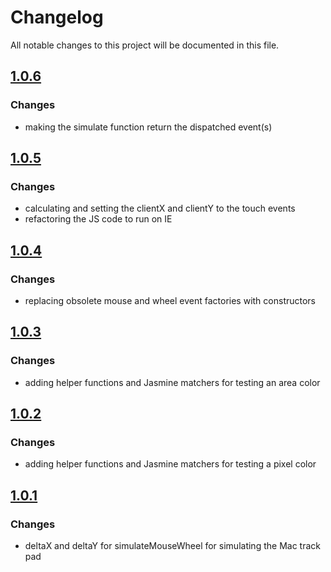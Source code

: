 # Changelog
All notable changes to this project will be documented in this file.

## [1.0.6]
### Changes ###
- making the simulate function return the dispatched event(s)

## [1.0.5]
### Changes ###
- calculating and setting the clientX and clientY to the touch events
- refactoring the JS code to run on IE

## [1.0.4]
### Changes ###
- replacing obsolete mouse and wheel event factories with constructors

## [1.0.3]
### Changes ###
- adding helper functions and Jasmine matchers for testing an area color

## [1.0.2]
### Changes ###
- adding helper functions and Jasmine matchers for testing a pixel color

## [1.0.1]
### Changes ###
- deltaX and deltaY for simulateMouseWheel for simulating the Mac track pad


[1.0.6]: https://github.com/ni-kismet/webcharts-development-settings/compare/v1.0.5...v1.0.6
[1.0.5]: https://github.com/ni-kismet/webcharts-development-settings/compare/v1.0.4...v1.0.5
[1.0.4]: https://github.com/ni-kismet/webcharts-development-settings/compare/v1.0.3...v1.0.4
[1.0.3]: https://github.com/ni-kismet/webcharts-development-settings/compare/v1.0.2...v1.0.3
[1.0.2]: https://github.com/ni-kismet/webcharts-development-settings/compare/v1.0.1...v1.0.2
[1.0.1]: https://github.com/ni-kismet/webcharts-development-settings/compare/v1.0.0...v1.0.1
